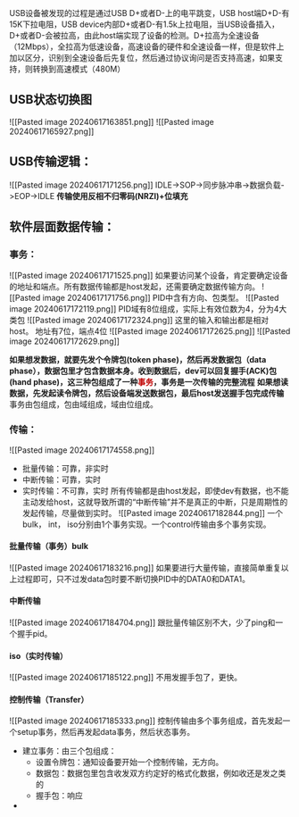 USB设备被发现的过程是通过USB D+或者D-上的电平跳变，USB host端D+D-有15K下拉电阻，USB device内部D+或者D-有1.5k上拉电阻，当USB设备插入，D+或者D-会被拉高，由此host端实现了设备的检测。D+拉高为全速设备（12Mbps），全拉高为低速设备，高速设备的硬件和全速设备一样，但是软件上加以区分，识别到全速设备后先复位，然后通过协议询问是否支持高速，如果支持，则转换到高速模式（480M）
## USB状态切换图
![[Pasted image 20240617163851.png]]
![[Pasted image 20240617165927.png]]
## USB传输逻辑：
![[Pasted image 20240617171256.png]]
IDLE->SOP->同步脉冲串->数据负载->EOP->IDLE
**传输使用反相不归零码(NRZI)+位填充**
## 软件层面数据传输：
### 事务：
![[Pasted image 20240617171525.png]]
如果要访问某个设备，肯定要确定设备的地址和端点。所有数据传输都是host发起，还需要确定数据传输方向。
![[Pasted image 20240617171756.png]]
PID中含有方向、包类型。
![[Pasted image 20240617172119.png]]
PID域有8位组成，实际上有效位数为4，分为4大类包
![[Pasted image 20240617172324.png]]
这里的输入和输出都是相对host。
地址有7位，端点4位
![[Pasted image 20240617172625.png]]
![[Pasted image 20240617172629.png]]

**如果想发数据，就要先发个令牌包(token phase)，然后再发数据包（data phase），数据包里才包含数据本身。收到数据后，dev可以回复握手(ACK)包(hand phase)，这三种包组成了一种<span style="color:#c00000">事务</span>，事务是一次传输的完整流程**
**如果想读数据，先发起读令牌包，然后设备端发送数据包，最后host发送握手包完成传输**
事务由包组成，包由域组成，域由位组成。

### 传输：
![[Pasted image 20240617174558.png]]
* 批量传输：可靠，非实时
* 中断传输：可靠，实时
* 实时传输：不可靠，实时
所有传输都是由host发起，即使dev有数据，也不能主动发给host，这就导致所谓的“中断传输”并不是真正的中断，只是周期性的发起传输，尽量做到实时。
![[Pasted image 20240617182844.png]]
一个bulk， int， iso分别由1个事务实现。一个control传输由多个事务实现。
#### 批量传输（事务）bulk
![[Pasted image 20240617183216.png]]
如果要进行大量传输，直接简单重复以上过程即可，只不过发data包时要不断切换PID中的DATA0和DATA1。
#### 中断传输
![[Pasted image 20240617184704.png]]
跟批量传输区别不大，少了ping和一个握手pid。
#### iso（实时传输）
![[Pasted image 20240617185122.png]]
不用发握手包了，更快。
#### 控制传输（Transfer）
![[Pasted image 20240617185333.png]]
控制传输由多个事务组成，首先发起一个setup事务，然后再发起data事务，然后状态事务。
* 建立事务：由三个包组成：
	* 设置令牌包：通知设备要开始一个控制传输，无方向。
	* 数据包：数据包里包含收发双方约定好的格式化数据，例如收还是发之类的
	* 握手包：响应
* 
